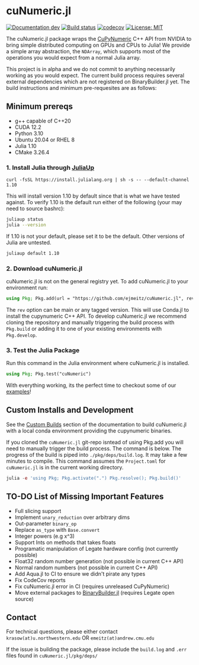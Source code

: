 # cuNumeric.jl

[![Documentation dev](https://img.shields.io/badge/docs-dev-blue.svg)](https://ejmeitz.github.io/cuNumeric.jl/dev)
[![Build status](https://ci.appveyor.com/api/projects/status/973jtue9itgvvlc7?svg=true)](https://ci.appveyor.com/project/ejmeitz/cunumeric-jl)
[![codecov](https://codecov.io/github/ejmeitz/cuNumeric.jl/branch/main/graph/badge.svg)](https://app.codecov.io/github/ejmeitz/cuNumeric.jl)
[![License: MIT](https://img.shields.io/badge/License-MIT-green.svg)](https://opensource.org/licenses/MIT)

The cuNumeric.jl package wraps the [CuPyNumeric](https://github.com/nv-legate/cupynumeric) C++ API from NVIDIA to bring simple distributed computing on GPUs and CPUs to Julia! We provide a simple array abstraction, the `NDArray`, which supports most of the operations you would expect from a normal Julia array.

This project is in alpha and we do not commit to anything necessarily working as you would expect. The current build process requires several external dependencies which are not registered on BinaryBuilder.jl yet. The build instructions and minimum pre-requesites are as follows:

## Minimum prereqs
- g++ capable of C++20
- CUDA 12.2
- Python 3.10
- Ubuntu 20.04 or RHEL 8
- Julia 1.10
- CMake 3.26.4 

### 1. Install Julia through [JuliaUp](https://github.com/JuliaLang/juliaup)
```
curl -fsSL https://install.julialang.org | sh -s -- --default-channel 1.10
```

This will install version 1.10 by default since that is what we have tested against. To verify 1.10 is the default run either of the following (your may need to source bashrc):
```bash
juliaup status
julia --version
```

If 1.10 is not your default, please set it to be the default. Other versions of Julia are untested.
```bash
juliaup default 1.10
```

### 2. Download cuNumeric.jl
cuNumeric.jl is not on the general registry yet. To add cuNumeric.jl to your environment run:
```julia
using Pkg; Pkg.add(url = "https://github.com/ejmeitz/cuNumeric.jl", rev = "main")
```

The `rev` option can be main or any tagged version. This will use Conda.jl to install the cupynumeric C++ API. To develop cuNumeric.jl we recommend cloning the repository and manually triggering the build process with `Pkg.build` or adding it to one of your existing environments with `Pkg.develop`.

### 3. Test the Julia Package
Run this command in the Julia environment where cuNumeric.jl is installed.
```julia
using Pkg; Pkg.test("cuNumeric")
```

With everything working, its the perfect time to checkout some of our [examples](https://ejmeitz.github.io/cuNumeric.jl/dev/examples/)!


## Custom Installs and Development
See the [Custom Builds](https://ejmeitz.github.io/cuNumeric.jl/dev/install/) section of the documentation to build cuNumeric.jl with a local conda environment providing the cupynumeric binaries. 

If you cloned the `cuNumeric.jl` git-repo isntead of using Pkg.add you will need to manually trigger the build process. The command is below. The progress of the build is piped into `./pkg/deps/build.log`. It may take a few minutes to compile. This command assumes the `Project.toml` for `cuNumeric.jl` is in the current working directory.
```julia
julia -e 'using Pkg; Pkg.activate(".") Pkg.resolve(); Pkg.build()'
```


## TO-DO List of Missing Important Features
- Full slicing support
- Implement `unary_reduction` over arbitrary dims
- Out-parameter `binary_op`
- Replace `as_type` with `Base.convert`
- Integer powers (e.g x^3)
- Support Ints on methods that takes floats
- Programatic manipulation of Legate hardware config (not currently possible)
- Float32 random number generation (not possible in current C++ API)
- Normal random numbers (not possible in current C++ API)
- Add Aqua.jl to CI to ensure we didn't pirate any types
- Fix CodeCov reports
- Fix cuNumeric.jl error in CI (requires unreleased CuPyNumeric)
- Move external packages to [BinaryBuilder.jl](https://docs.binarybuilder.org/stable/) (requires Legate open source)

## Contact
For technical questions, please either contact 
`krasow(at)u.northwestern.edu` OR
`emeitz(at)andrew.cmu.edu`

If the issue is building the package, please include the `build.log` and `.err` files found in `cuNumeric.jl/pkg/deps/` 

